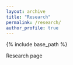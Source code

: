 ```yaml
---
layout: archive
title: "Research"
permalink: /research/
author_profile: true
---
```


{% include base_path %}

Research page
